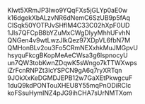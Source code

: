 Klwt5XRmJP3Iwo9YQqFXs5jGLYp0aE0w
k16dgekXbALzvNR6dNemC6SzUB9p5fAq
CISqk50YOTPJvSHflM4C33C02hXpF0UD
1Jls7QFCpB8bYZuMxCWgDlyyMhhUFvhN
QNGen4v9wtLwzJIkQez97XDpVL6fbN7M
QMHonBLv2ou3Fo5CRmNEXxhkMuJMGpvU
hsyquFkcgBKopMeAeCWsa3g6lspnocyU
un7QW3tobKwnZDqwK5sWngo7kTTWXwps
iZrFcnRNPZt3IcYSPCN9gA6q7ryXRTqn
9JOkXxKeDGMDJEPB12w7GaXEtPkwgcuF
1duQ9kdPONTouXHEU8Y55mqPnODiRCIc
koFSsuHymINZ4pJG9ihCHA7sUrNMTXom
